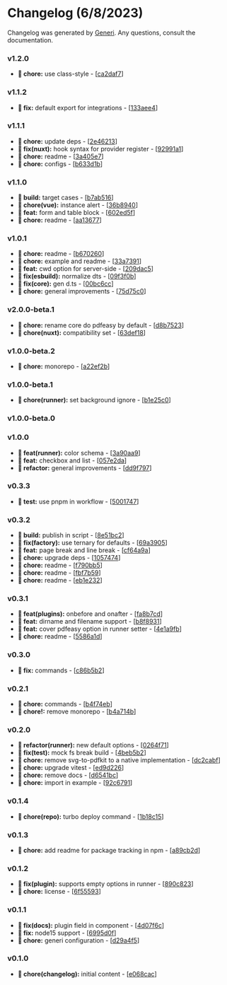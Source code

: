 # Changelog (6/8/2023)

Changelog was generated by [Generi](https://github.com/betterwrite/generi). Any questions, consult the documentation.

### v1.2.0

* **🚧 chore:** use class-style - [[ca2daf7](https://github.com/betterwrite/pdfeasy/commit/ca2daf7)]

### v1.1.2

* **🔧 fix:** default export for integrations - [[133aee4](https://github.com/betterwrite/pdfeasy/commit/133aee4)]

### v1.1.1

* **🚧 chore:** update deps - [[2e46213](https://github.com/betterwrite/pdfeasy/commit/2e46213)]
* **🔧 fix(nuxt):** hook syntax for provider register - [[92991a1](https://github.com/betterwrite/pdfeasy/commit/92991a1)]
* **🚧 chore:** readme - [[3a405e7](https://github.com/betterwrite/pdfeasy/commit/3a405e7)]
* **🚧 chore:** configs - [[b633d1b](https://github.com/betterwrite/pdfeasy/commit/b633d1b)]

### v1.1.0

* **📐 build:** target cases - [[b7ab516](https://github.com/betterwrite/pdfeasy/commit/b7ab516)]
* **🚧 chore(vue):** instance alert - [[36b8940](https://github.com/betterwrite/pdfeasy/commit/36b8940)]
* **🎉 feat:** form and table block - [[602ed5f](https://github.com/betterwrite/pdfeasy/commit/602ed5f)]
* **🚧 chore:** readme - [[aa13677](https://github.com/betterwrite/pdfeasy/commit/aa13677)]

### v1.0.1

* **🚧 chore:** readme - [[b670260](https://github.com/betterwrite/pdfeasy/commit/b670260)]
* **🚧 chore:** example and readme - [[33a7391](https://github.com/betterwrite/pdfeasy/commit/33a7391)]
* **🎉 feat:** cwd option for server-side - [[209dac5](https://github.com/betterwrite/pdfeasy/commit/209dac5)]
* **🔧 fix(esbuild):** normalize dts - [[09f3f0b](https://github.com/betterwrite/pdfeasy/commit/09f3f0b)]
* **🔧 fix(core):** gen d.ts - [[00bc6cc](https://github.com/betterwrite/pdfeasy/commit/00bc6cc)]
* **🚧 chore:** general improvements - [[75d75c0](https://github.com/betterwrite/pdfeasy/commit/75d75c0)]

### v2.0.0-beta.1

* **🚧 chore:** rename core do pdfeasy by default - [[d8b7523](https://github.com/betterwrite/pdfeasy/commit/d8b7523)]
* **🚧 chore(nuxt):** compatibility set - [[63def18](https://github.com/betterwrite/pdfeasy/commit/63def18)]

### v1.0.0-beta.2

* **🚧 chore:** monorepo - [[a22ef2b](https://github.com/betterwrite/pdfeasy/commit/a22ef2b)]

### v1.0.0-beta.1

* **🚧 chore(runner):** set background ignore - [[b1e25c0](https://github.com/betterwrite/pdfeasy/commit/b1e25c0)]

### v1.0.0-beta.0


### v1.0.0

* **🎉 feat(runner):** color schema - [[3a90aa9](https://github.com/betterwrite/pdfeasy/commit/3a90aa9)]
* **🎉 feat:** checkbox and list - [[057e2da](https://github.com/betterwrite/pdfeasy/commit/057e2da)]
* **🚩 refactor:** general improvements - [[dd9f797](https://github.com/betterwrite/pdfeasy/commit/dd9f797)]

### v0.3.3

* **🔧 test:** use pnpm in workflow - [[5001747](https://github.com/betterwrite/pdfeasy/commit/5001747)]

### v0.3.2

* **📐 build:** publish in script - [[8e51bc2](https://github.com/betterwrite/pdfeasy/commit/8e51bc2)]
* **🔧 fix(factory):** use ternary for defaults - [[69a3905](https://github.com/betterwrite/pdfeasy/commit/69a3905)]
* **🎉 feat:** page break and line break - [[cf64a9a](https://github.com/betterwrite/pdfeasy/commit/cf64a9a)]
* **🚧 chore:** upgrade deps - [[1057474](https://github.com/betterwrite/pdfeasy/commit/1057474)]
* **🚧 chore:** readme - [[f790bb5](https://github.com/betterwrite/pdfeasy/commit/f790bb5)]
* **🚧 chore:** readme - [[fbf7b59](https://github.com/betterwrite/pdfeasy/commit/fbf7b59)]
* **🚧 chore:** readme - [[eb1e232](https://github.com/betterwrite/pdfeasy/commit/eb1e232)]

### v0.3.1

* **🎉 feat(plugins):** onbefore and onafter - [[fa8b7cd](https://github.com/betterwrite/pdfeasy/commit/fa8b7cd)]
* **🎉 feat:** dirname and filename support - [[b8f8931](https://github.com/betterwrite/pdfeasy/commit/b8f8931)]
* **🎉 feat:** cover pdfeasy option in runner setter - [[4e1a9fb](https://github.com/betterwrite/pdfeasy/commit/4e1a9fb)]
* **🚧 chore:** readme - [[5586a1d](https://github.com/betterwrite/pdfeasy/commit/5586a1d)]

### v0.3.0

* **🔧 fix:** commands - [[c86b5b2](https://github.com/betterwrite/pdfeasy/commit/c86b5b2)]

### v0.2.1

* **🚧 chore:** commands - [[b4f74eb](https://github.com/betterwrite/pdfeasy/commit/b4f74eb)]
* **🚧 chore!:** remove monorepo - [[b4a714b](https://github.com/betterwrite/pdfeasy/commit/b4a714b)]

### v0.2.0

* **🚩 refactor(runner):** new default options - [[0264f71](https://github.com/betterwrite/pdfeasy/commit/0264f71)]
* **🔧 fix(test):** mock fs break build - [[4beb5b2](https://github.com/betterwrite/pdfeasy/commit/4beb5b2)]
* **🚧 chore:** remove svg-to-pdfkit to a native implementation - [[dc2cabf](https://github.com/betterwrite/pdfeasy/commit/dc2cabf)]
* **🚧 chore:** upgrade vitest - [[ed9d226](https://github.com/betterwrite/pdfeasy/commit/ed9d226)]
* **🚧 chore:** remove docs - [[d6541bc](https://github.com/betterwrite/pdfeasy/commit/d6541bc)]
* **🚧 chore:** import in example - [[92c6791](https://github.com/betterwrite/pdfeasy/commit/92c6791)]

### v0.1.4

* **🚧 chore(repo):** turbo deploy command - [[1b18c15](https://github.com/betterwrite/pdfeasy/commit/1b18c15)]

### v0.1.3

* **🚧 chore:** add readme for package tracking in npm - [[a89cb2d](https://github.com/betterwrite/pdfeasy/commit/a89cb2d)]

### v0.1.2

* **🔧 fix(plugin):** supports empty options in runner - [[890c823](https://github.com/betterwrite/pdfeasy/commit/890c823)]
* **🚧 chore:** license - [[6f55593](https://github.com/betterwrite/pdfeasy/commit/6f55593)]

### v0.1.1

* **🔧 fix(docs):** plugin field in component - [[4d07f6c](https://github.com/betterwrite/pdfeasy/commit/4d07f6c)]
* **🔧 fix:** node15 support - [[6995d0f](https://github.com/betterwrite/pdfeasy/commit/6995d0f)]
* **🚧 chore:** generi configuration - [[d29a4f5](https://github.com/betterwrite/pdfeasy/commit/d29a4f5)]

### v0.1.0

* **🚧 chore(changelog):** initial content - [[e068cac](https://github.com/betterwrite/pdfeasy/commit/e068cac)]
